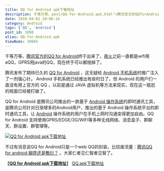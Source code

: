 ```yaml
---
title: QQ for Android apk下载地址
description: 千等万等，post/QQ-for-Android.apk.html">腾讯官方的QQforAndroid终于出来了，夜火之前一直都是wifi用aQQ，GPRS用java的QQ，现在终于可以都抛掉了。腾讯发布了期待已久的post/QQ-for-Android.apk.html">QQforAndroid，这无疑给/tags/Android">Android手机系统的推广注入了一剂强心针。Android手机系统已经推出有些时日了，但Android的用户们一直没有用上官方的QQ，以前是通过JAVA虚拟机等方法来现实，现在这一尴尬的局面已经被打破了。post/QQ-for-Android.apk.html">
date: 2010-04-01 10:06:14
category: Android
tags: ['QQ', 'Android']
post_id: 1098
alias: QQ-for-Android.apk
ViewNums: 10666
---
```


千等万等，[腾讯官方的QQ for Android](/blog/qq-for-androidapk)终于出来了，[夜火](http://www.15897.com/)之前一直都是wifi用aQQ，GPRS用java的QQ，现在终于可以都抛掉了。

腾讯发布了期待已久的 [QQ for Android](/blog/qq-for-androidapk) ，这无疑给 [Android 手机系统](/tags/Android)的推广注入了一剂强心针。 Android 手机系统已经推出有些时日了，但 Android 的用户们一直没有用上官方的 QQ ，以前是通过 JAVA 虚拟机等方法来现实，现在这一尴尬的局面已经被打破了。

QQ for Android 是腾讯公司推出的一款基于 [Android 操作系统](/tags/Android)的即时通讯工具，是腾讯公司针对日渐增多的Android用户，推出的基于 Android 操作系统平台的即时通讯工具，让 [Android](/tags/Android) 操作系统的用户在手机上网时沟通变得更加自由。QQ for Android 支持使用GPRS/EDGE/3G/WIFI等多种无线网络、消息盒子、群聊天、群设置、群管理等。

[![QQ for Android apk下载地址](http://www.ownlinux.cn/wp-content/uploads/2010/03/qq_for_android.jpg)](/blog/qq-for-androidapk)

不过有消息说QQ for Android只是一个web QQ的封装，比较废流量：[腾讯QQ for android 糊弄还是敷衍？](http://linuxtoy.org/archives/tencent-qq-android-or-perfunctory.html) 。大家仁者见仁智者见智了。

【[**QQ for Android apk下载地址**](/blog/qq-for-androidapk)】
[QQ.apk下载地址](http://dl_dir.qq.com/qqfile/web/QQ.apk)

